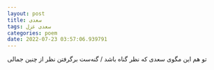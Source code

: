 ```yaml
---
layout: post
title: سعدی
tags: سعدی غزل
categories: poem
date: 2022-07-23 03:57:06.939791
---
```


تو هم این مگوی سعدی که نظر گناه باشد / گنه‌ست برگرفتن نظر از چنین جمالی